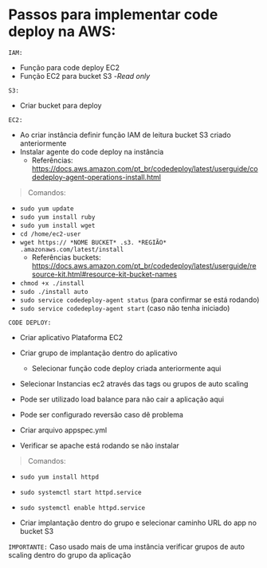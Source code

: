 # Passos para implementar code deploy na AWS:

`IAM:`
- Função para code deploy EC2
- Função EC2 para bucket S3 -*Read only*


`S3:`
- Criar bucket para deploy


`EC2:`
- Ao criar instância definir função IAM de leitura bucket S3 criado anteriormente
- Instalar agente do code deploy na instância 
    - Referências: https://docs.aws.amazon.com/pt_br/codedeploy/latest/userguide/codedeploy-agent-operations-install.html
		
> Comandos: 
- `sudo yum update`
- `sudo yum install ruby`
- `sudo yum install wget`
- `cd /home/ec2-user`
- `wget https:// *NOME BUCKET* .s3. *REGIÃO* .amazonaws.com/latest/install`
  * Referências buckets: https://docs.aws.amazon.com/pt_br/codedeploy/latest/userguide/resource-kit.html#resource-kit-bucket-names
- `chmod +x ./install`
- `sudo ./install auto`
- `sudo service codedeploy-agent status` (para confirmar se está rodando)
- `sudo service codedeploy-agent start` (caso não tenha iniciado)


`CODE DEPLOY:`
- Criar aplicativo Plataforma EC2
- Criar grupo de implantação dentro do aplicativo
	* Selecionar função code deploy criada anteriormente aqui
- Selecionar Instancias ec2 através das tags ou grupos de auto scaling
- Pode ser utilizado load balance para não cair a aplicação aqui
- Pode ser configurado reversão caso dê problema
			
- Criar arquivo appspec.yml
- Verificar se apache está rodando se não instalar 

> Comandos: 
- `sudo yum install httpd`
- `sudo systemctl start httpd.service`
- `sudo systemctl enable httpd.service`

- Criar implantação dentro do grupo e selecionar caminho URL do app no bucket S3


`IMPORTANTE:` Caso usado mais de uma instância verificar grupos de auto scaling dentro do grupo da aplicação
